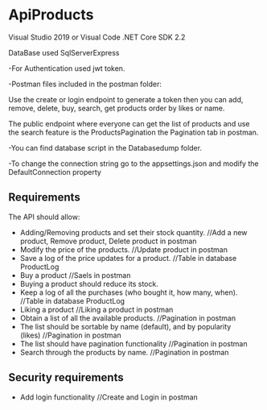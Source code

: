 # ApiProducts

Visual Studio 2019 or Visual Code
.NET Core SDK 2.2 

DataBase used SqlServerExpress

-For Authentication used jwt token.

-Postman files included in the postman folder:

  Use the create or login endpoint to generate a token then you can add, remove, delete, buy, search, get products order by likes or name.
  
  The public endpoint where everyone can get the list of products and use the search feature is the ProductsPagination the Pagination tab in postman.

-You can find database script in the Databasedump folder.

-To change the connection string go to the appsettings.json and modify the DefaultConnection property

 ## Requirements
The API should allow:
* Adding/Removing products and set their stock quantity.           //Add a new product, Remove product, Delete product in postman
* Modify the price of the products.                                //Update product in postman
* Save a log of the price updates for a product.                   //Table in database ProductLog
* Buy a product                                                    //Saels in postman
* Buying a product should reduce its stock.
* Keep a log of all the purchases (who bought it, how many, when). //Table in database ProductLog
* Liking a product                                                 //Liking a product in postman
* Obtain a list of all the available products.                     //Pagination in postman
* The list should be sortable by name (default), and by popularity (likes) //Pagination in postman
* The list should have pagination functionality                    //Pagination in postman
* Search through the products by name.                             //Pagination in postman

## Security requirements
* Add login functionality //Create and Login in postman
